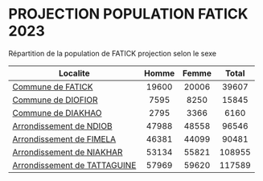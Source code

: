 # PROJECTION POPULATION FATICK 2023
	
Répartition de la population de FATICK projection selon le sexe
	
| Localite  | Homme | Femme | Total |
| --------- |:-----:|:-----:|:-----:|
| [Commune de FATICK](FATICK) | 19600 | 20006 | 39607 |
| [Commune de DIOFIOR](DIOFIOR) | 7595 | 8250 | 15845 |
| [Commune de DIAKHAO](DIAKHAO) | 2795 | 3366 | 6160 |
| [Arrondissement de NDIOB](NDIOB) | 47988 | 48558 | 96546 |
| [Arrondissement de FIMELA](FIMELA) | 46381 | 44099 | 90481 |
| [Arrondissement de NIAKHAR](NIAKHAR) | 53134 | 55821 | 108955 |
| [Arrondissement de TATTAGUINE](TATTAGUINE) | 57969 | 59620 | 117589 |
